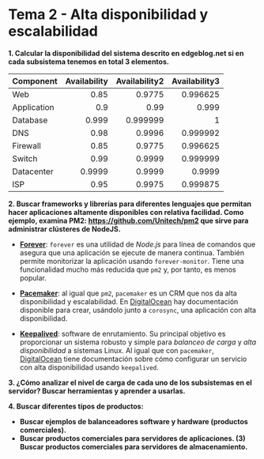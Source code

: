 # Tema 2 - Alta disponibilidad y escalabilidad

__1. Calcular la disponibilidad del sistema descrito en edgeblog.net si en cada subsistema tenemos en total 3 elementos.__

| Component   |   Availability |   Availability2 |   Availability3 |
|:------------|---------------:|----------------:|----------------:|
| Web         |         0.85   |        0.9775   |        0.996625 |
| Application |         0.9    |        0.99     |        0.999    |
| Database    |         0.999  |        0.999999 |        1        |
| DNS         |         0.98   |        0.9996   |        0.999992 |
| Firewall    |         0.85   |        0.9775   |        0.996625 |
| Switch      |         0.99   |        0.9999   |        0.999999 |
| Datacenter  |         0.9999 |        0.9999   |        0.9999   |
| ISP         |         0.95   |        0.9975   |        0.999875 |

__2. Buscar frameworks y librerías para diferentes lenguajes que permitan hacer aplicaciones altamente disponibles con relativa facilidad. Como ejemplo, examina PM2: https://github.com/Unitech/pm2 que sirve para administrar clústeres de NodeJS.__

* [__Forever__](https://github.com/hefangshi/forever-cluster): `forever` es una utilidad de _Node.js_ para línea de comandos que asegura que una aplicación se ejecute de manera continua. También permite monitorizar la aplicación usando `forever-monitor`. Tiene una funcionalidad mucho más reducida que `pm2` y, por tanto, es menos popular.

* [__Pacemaker__](https://github.com/ClusterLabs/pacemaker): al igual que `pm2`, `pacemaker` es un CRM que nos da alta disponibilidad y escalabilidad. En [DigitalOcean](https://www.digitalocean.com/community/tutorials/how-to-create-a-high-availability-setup-with-corosync-pacemaker-and-floating-ips-on-ubuntu-14-04) hay documentación disponible para crear, usándolo junto a `corosync`, una aplicación con alta disponibilidad.

* [__Keepalived__](http://www.keepalived.org/): software de enrutamiento. Su principal objetivo es proporcionar un sistema robusto y simple para _balanceo de carga_ y _alta disponibilidad_ a sistemas Linux. Al igual que con `pacemaker`, [DigitalOcean](https://www.digitalocean.com/community/tutorials/how-to-set-up-highly-available-web-servers-with-keepalived-and-floating-ips-on-ubuntu-14-04) tiene documentación sobre cómo configurar un servicio con alta disponibilidad usando `keepalived`.


__3. ¿Cómo analizar el nivel de carga de cada uno de los subsistemas en el servidor? Buscar herramientas y aprender a usarlas.__



__4. Buscar diferentes tipos de productos:__

* __Buscar ejemplos de balanceadores software y hardware (productos comerciales).__
* __Buscar productos comerciales para servidores de aplicaciones. (3) Buscar productos comerciales para servidores de almacenamiento.__